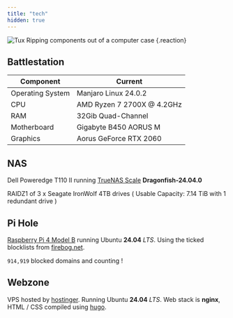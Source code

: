 ```yaml
---
title: "tech"
hidden: true
---
```


![Tux Ripping components out of a computer case](/geocities/tux_computer_dig_md_clr.webp)
{.reaction}

## Battlestation

| **Component**        | **Current**                     |
|------------------|-----------------------------|
| Operating System | Manjaro Linux 24.0.2        |
| CPU              | AMD Ryzen 7 2700X @ 4.2GHz  |
| RAM              | 32Gib Quad-Channel          |
| Motherboard      | Gigabyte B450 AORUS M       |
| Graphics         | Aorus GeForce RTX 2060      |

## NAS

Dell Poweredge T110 II running [TrueNAS Scale](https://www.truenas.com/truenas-scale/) **Dragonfish-24.04.0**

RAIDZ1 of 3 x Seagate IronWolf 4TB drives ( Usable Capacity: 7.14 TiB with 1 redundant drive )

## Pi Hole

[Raspberry Pi 4 Model B](https://www.raspberrypi.com/products/raspberry-pi-4-model-b/specifications/) running Ubuntu **24.04** *LTS*. Using the ticked blocklists from [firebog.net](https://v.firebog.net/hosts/lists.php?type=tick).

`914,919` blocked domains and counting !

## Webzone

VPS hosted by [hostinger](https://www.hostinger.co.uk/). Running Ubuntu **24.04** *LTS*. Web stack is **nginx**, HTML / CSS compiled using [hugo](https://gohugo.io).